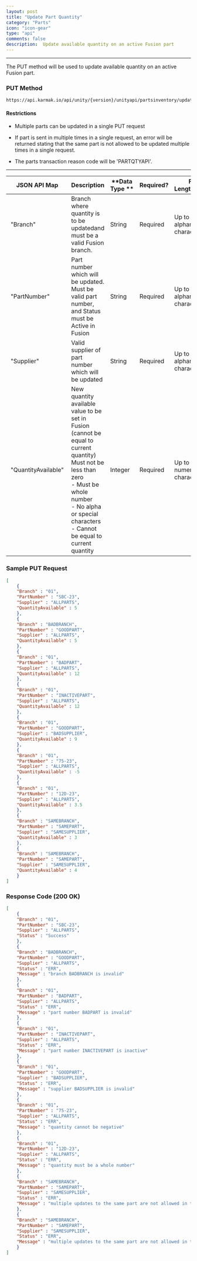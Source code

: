 ```yaml
---
layout: post
title: "Update Part Quantity"
category: "Parts" 
icon: "icon-gear"
type: "api" 
comments: false
description:  Update available quantity on an active Fusion part
---
```


---
The PUT method will be used to update available quantity on an active Fusion part. 


### PUT Method
```
https://api.karmak.io/api/unity/{version}/unityapi/partsinventory/updatepartquantity
```


#### Restrictions
-   Multiple parts can be updated in a single PUT request

-   If part is sent in multiple times in a single request, an error will be returned stating that the same part is not allowed to be updated multiple times in a single request.

-   The parts transaction reason code will be 'PARTQTYAPI'.

---


| **JSON API Map**      | **Description**                                                                        | **Data Type ** | **Required?** | **Field Length/Format**          |
|-----------------------|----------------------------------------------------------------------------------------|----------------|---------------|----------------------------------|
|  "Branch"             | Branch where quantity is to be updatedand must be a valid Fusion branch.                                               | String         | Required      | Up to 10 alphanumeric characters |
|  "PartNumber"         | Part number which will be updated. Must be valid part number, and Status must be Active in Fusion                                                      | String         | Required      | Up to 50 alphanumeric characters |
|  "Supplier"           | Valid supplier of part number which will be updated                                          | String         | Required      | Up to 20 alphanumeric characters |
|  "QuantityAvailable"  | New quantity available value to be set in Fusion (cannot be equal to current quantity)<BR>Must not be less than zero <BR> -   Must be whole number<BR>-   No alpha or special characters<BR>-   Cannot be equal to current quantity | Integer        | Required      | Up to 10 numeric characters      |

### Sample PUT Request
```json	
[
    {
    "Branch" : "01",
    "PartNumber" : "SBC-23",
    "Supplier" : "ALLPARTS",
    "QuantityAvailable" : 5
    },
    {
    "Branch" : "BADBRANCH",
    "PartNumber" : "GOODPART",
    "Supplier" : "ALLPARTS",
    "QuantityAvailable" : 5
    },
    {
    "Branch" : "01",
    "PartNumber" : "BADPART",
    "Supplier" : "ALLPARTS",
    "QuantityAvailable" : 12
    },
    {
    "Branch" : "01",
    "PartNumber" : "INACTIVEPART",
    "Supplier" : "ALLPARTS",
    "QuantityAvailable" : 12
    },
    {
    "Branch" : "01",
    "PartNumber" : "GOODPART",
    "Supplier" : "BADSUPPLIER",
    "QuantityAvailable" : 9
    },
    {
    "Branch" : "01",
    "PartNumber" : "75-23",
    "Supplier" : "ALLPARTS",
    "QuantityAvailable" : -5
    },
    {
    "Branch" : "01",
    "PartNumber" : "12D-23",
    "Supplier" : "ALLPARTS",
    "QuantityAvailable" : 3.5
    },
    {
    "Branch" : "SAMEBRANCH",
    "PartNumber" : "SAMEPART",
    "Supplier" : "SAMESUPPLIER",
    "QuantityAvailable" : 3
    },
    {
    "Branch" : "SAMEBRANCH",
    "PartNumber" : "SAMEPART",
    "Supplier" : "SAMESUPPLIER",
    "QuantityAvailable" : 4
    }
]
```

### Response Code (200 OK)
```json
[
    {
    "Branch" : "01",
    "PartNumber" : "SBC-23",
    "Supplier" : "ALLPARTS",
    "Status" : "Success"
    },
    {
    "Branch" : "BADBRANCH",
    "PartNumber" : "GOODPART",
    "Supplier" : "ALLPARTS",
    "Status" : "ERR",
    "Message" : "branch BADBRANCH is invalid"
    },
    {
    "Branch" : "01",
    "PartNumber" : "BADPART",
    "Supplier" : "ALLPARTS",
    "Status" : "ERR",
    "Message" : "part number BADPART is invalid"
    },
    {
    "Branch" : "01",
    "PartNumber" : "INACTIVEPART",
    "Supplier" : "ALLPARTS",
    "Status" : "ERR",
    "Message" : "part number INACTIVEPART is inactive"
    },
    {
    "Branch" : "01",
    "PartNumber" : "GOODPART",
    "Supplier" : "BADSUPPLIER",
    "Status" : "ERR",
    "Message" : "supplier BADSUPPLIER is invalid"
    },
    {
    "Branch" : "01",
    "PartNumber" : "75-23",
    "Supplier" : "ALLPARTS",
    "Status" : "ERR",
    "Message" : "quantity cannot be negative"
    },
    {
    "Branch" : "01",
    "PartNumber" : "12D-23",
    "Supplier" : "ALLPARTS",
    "Status" : "ERR",
    "Message" : "quantity must be a whole number"
    },
    {
    "Branch" : "SAMEBRANCH",
    "PartNumber" : "SAMEPART",
    "Supplier" : "SAMESUPPLIER",
    "Status" : "ERR",
    "Message" : "multiple updates to the same part are not allowed in the same request"
    },
    {
    "Branch" : "SAMEBRANCH",
    "PartNumber" : "SAMEPART",
    "Supplier" : "SAMESUPPLIER",
    "Status" : "ERR",
    "Message" : "multiple updates to the same part are not allowed in the same request"
    }
]
```